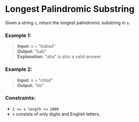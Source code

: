 # Longest Palindromic Substring

Given a string `s`, return the longest palindromic substring in `s`.

### Example 1:
> **Input:** s = "babad"<br>
> **Output:** "bab"<br>
> **Explanation:** "aba" is also a valid answer.

### Example 2:
> **Input:** s = "cbbd"<br>
> **Output:** "bb"

### Constraints:

- `1 <= s.length <= 1000`
- `s` consists of only digits and English letters.